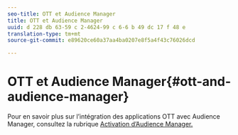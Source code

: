 ```yaml
---
seo-title: OTT et Audience Manager
title: OTT et Audience Manager
uuid: d 228 db 63-59 c 2-4624-99 c 6-6 b 49 dc 17 f 48 e
translation-type: tm+mt
source-git-commit: e89620ce60a37aa4ba0207e8f5a4f43c76026dcd

---
```



# OTT et Audience Manager{#ott-and-audience-manager}

Pour en savoir plus sur l’intégration des applications OTT avec Audience Manager, consultez la rubrique [Activation d’Audience Manager.](/help/intro-to-ava/am-enablement.md)
